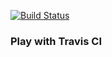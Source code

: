 [![Build Status](https://travis-ci.org/brdm88/play-with-travis.svg?branch=master)](https://travis-ci.org/brdm88/play-with-travis)
### Play with Travis CI